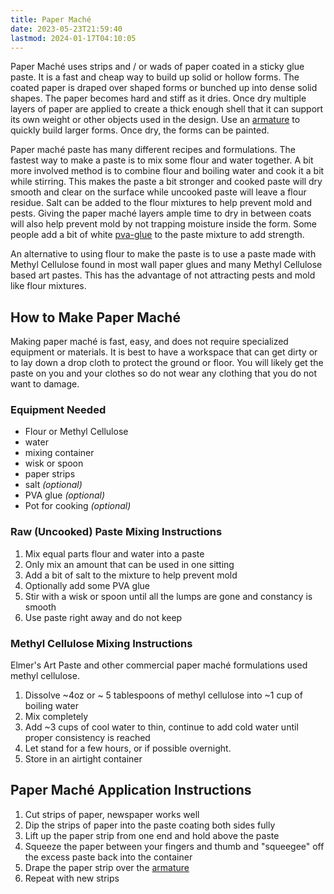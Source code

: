 ```yaml
---
title: Paper Maché
date: 2023-05-23T21:59:40
lastmod: 2024-01-17T04:10:05
---
```


Paper Maché uses strips and / or wads of paper coated in a sticky glue paste. It is a fast and cheap way to build up solid or hollow forms. The coated paper is draped over shaped forms or bunched up into dense solid shapes. The paper becomes hard and stiff as it dries. Once dry multiple layers of paper are applied to create a thick enough shell that it can support its own weight or other objects used in the design. Use an [armature](../sculpture/armature.md) to quickly build larger forms. Once dry, the forms can be painted.

Paper maché paste has many different recipes and formulations. The fastest way to make a paste is to mix some flour and water together. A bit more involved method is to combine flour and boiling water and cook it a bit while stirring. This makes the paste a bit stronger and cooked paste will dry smooth and clear on the surface while uncooked paste will leave a flour residue. Salt can be added to the flour mixtures to help prevent mold and pests. Giving the paper maché layers ample time to dry in between coats will also help prevent mold by not trapping moisture inside the form. Some people add a bit of white [pva-glue](../woodworking/pva-glue.md) to the paste mixture to add strength.

An alternative to using flour to make the paste is to use a paste made with Methyl Cellulose found in most wall paper glues and many Methyl Cellulose based art pastes. This has the advantage of not attracting pests and mold like flour mixtures.

## How to Make Paper Maché

Making paper maché is fast, easy, and does not require specialized equipment or materials. It is best to have a workspace that can get dirty or to lay down a drop cloth to protect the ground or floor. You will likely get the paste on you and your clothes so do not wear any clothing that you do not want to damage.

### Equipment Needed

- Flour or Methyl Cellulose
- water
- mixing container
- wisk or spoon
- paper strips
- salt _(optional)_
- PVA glue _(optional)_
- Pot for cooking _(optional)_

### Raw (Uncooked) Paste Mixing Instructions

1. Mix equal parts flour and water into a paste
2. Only mix an amount that can be used in one sitting
3. Add a bit of salt to the mixture to help prevent mold
4. Optionally add some PVA glue
5. Stir with a wisk or spoon until all the lumps are gone and constancy is smooth
6. Use paste right away and do not keep

### Methyl Cellulose Mixing Instructions

Elmer's Art Paste and other commercial paper maché formulations used methyl cellulose.

1. Dissolve ~4oz or ~ 5 tablespoons of methyl cellulose into ~1 cup of boiling water
2. Mix completely
3. Add ~3 cups of cool water to thin, continue to add cold water until proper consistency is reached
4. Let stand for a few hours, or if possible overnight.
5. Store in an airtight container

## Paper Maché Application Instructions

1. Cut strips of paper, newspaper works well
2. Dip the strips of paper into the paste coating both sides fully
3. Lift up the paper strip from one end and hold above the paste
4. Squeeze the paper between your fingers and thumb and "squeegee" off the excess paste back into the container
5. Drape the paper strip over the [armature](armature.md)
6. Repeat with new strips
